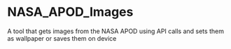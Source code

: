 # NASA_APOD_Images
 A tool that gets images from the NASA APOD using API calls and sets them as wallpaper or saves them on device

